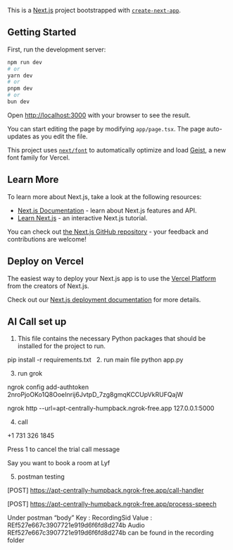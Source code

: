 This is a [Next.js](https://nextjs.org) project bootstrapped with [`create-next-app`](https://nextjs.org/docs/app/api-reference/cli/create-next-app).

## Getting Started

First, run the development server:

```bash
npm run dev
# or
yarn dev
# or
pnpm dev
# or
bun dev
```

Open [http://localhost:3000](http://localhost:3000) with your browser to see the result.

You can start editing the page by modifying `app/page.tsx`. The page auto-updates as you edit the file.

This project uses [`next/font`](https://nextjs.org/docs/app/building-your-application/optimizing/fonts) to automatically optimize and load [Geist](https://vercel.com/font), a new font family for Vercel.

## Learn More

To learn more about Next.js, take a look at the following resources:

- [Next.js Documentation](https://nextjs.org/docs) - learn about Next.js features and API.
- [Learn Next.js](https://nextjs.org/learn) - an interactive Next.js tutorial.

You can check out [the Next.js GitHub repository](https://github.com/vercel/next.js) - your feedback and contributions are welcome!

## Deploy on Vercel

The easiest way to deploy your Next.js app is to use the [Vercel Platform](https://vercel.com/new?utm_medium=default-template&filter=next.js&utm_source=create-next-app&utm_campaign=create-next-app-readme) from the creators of Next.js.

Check out our [Next.js deployment documentation](https://nextjs.org/docs/app/building-your-application/deploying) for more details.

## AI Call set up

1. This file contains the necessary Python packages that should be installed for the project to run.

pip install -r requirements.txt
 
2. run main file
python app.py

3. run grok

ngrok config add-authtoken 2nroPjoOKo1Q8OoeInrij6JvtpD_7zg8gmqKCCUpVkRUFQajW

ngrok http --url=apt-centrally-humpback.ngrok-free.app 127.0.0.1:5000

4. call 

+1 731 326 1845

Press 1 to cancel the trial call message

Say you want to book a room at Lyf

5. postman testing

[POST] https://apt-centrally-humpback.ngrok-free.app/call-handler 

[POST] https://apt-centrally-humpback.ngrok-free.app/process-speech 

Under postman “body”
Key : RecordingSid
Value : REf527e667c3907721e919d6f6fd8d274b
Audio REf527e667c3907721e919d6f6fd8d274b can be found in the recording folder
